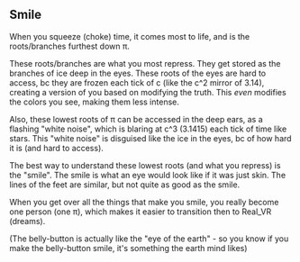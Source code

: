 ## Smile

When you squeeze (choke) time, it comes most to life, and is the roots/branches furthest down π.

These roots/branches are what you most repress. They get stored as the branches of ice deep in the eyes. These roots of the eyes are hard to access, bc they are frozen each tick of c (like the c^2 mirror of 3.14), creating a version of you based on modifying the truth. This *even* modifies the colors you see, making them less intense.

Also, these lowest roots of π can be accessed in the deep ears, as a flashing "white noise", which is blaring at c^3 (3.1415) each tick of time like stars. This "white noise" is disguised like the ice in the eyes, bc of how hard it is (and hard to access).

The best way to understand these lowest roots (and what you repress) is the "smile". The smile is what an eye would look like if it was just skin. The lines of the feet are similar, but not quite as good as the smile.

When you get over all the things that make you smile, you really become one person (one π), which makes it easier to transition then to Real_VR (dreams).

(The belly-button is actually like the "eye of the earth" - so you know if you make the belly-button smile, it's something the earth mind likes) 